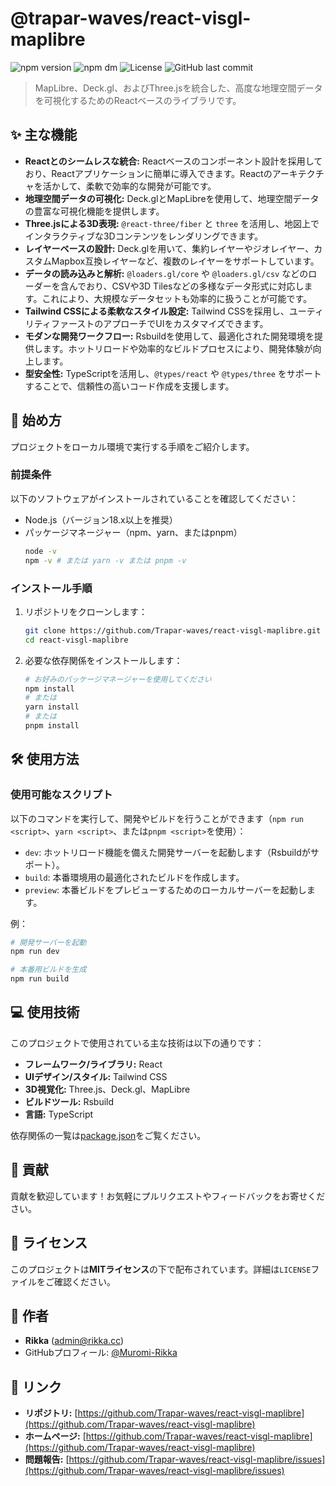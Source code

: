 # @trapar-waves/react-visgl-maplibre

![npm version](https://img.shields.io/npm/v/@trapar-waves/react-visgl-maplibre)
![npm dm](https://img.shields.io/npm/dm/@trapar-waves/react-visgl-maplibre)
![License](https://img.shields.io/badge/license-MIT-green)
![GitHub last commit](https://img.shields.io/github/last-commit/Trapar-waves/react-visgl-maplibre)

> MapLibre、Deck.gl、およびThree.jsを統合した、高度な地理空間データを可視化するためのReactベースのライブラリです。

## ✨ 主な機能

* **Reactとのシームレスな統合:** Reactベースのコンポーネント設計を採用しており、Reactアプリケーションに簡単に導入できます。Reactのアーキテクチャを活かして、柔軟で効率的な開発が可能です。
* **地理空間データの可視化:** Deck.glとMapLibreを使用して、地理空間データの豊富な可視化機能を提供します。
* **Three.jsによる3D表現:** `@react-three/fiber` と `three` を活用し、地図上でインタラクティブな3Dコンテンツをレンダリングできます。
* **レイヤーベースの設計:** Deck.glを用いて、集約レイヤーやジオレイヤー、カスタムMapbox互換レイヤーなど、複数のレイヤーをサポートしています。
* **データの読み込みと解析:** `@loaders.gl/core` や `@loaders.gl/csv` などのローダーを含んでおり、CSVや3D Tilesなどの多様なデータ形式に対応します。これにより、大規模なデータセットも効率的に扱うことが可能です。
* **Tailwind CSSによる柔軟なスタイル設定:** Tailwind CSSを採用し、ユーティリティファーストのアプローチでUIをカスタマイズできます。
* **モダンな開発ワークフロー:** Rsbuildを使用して、最適化された開発環境を提供します。ホットリロードや効率的なビルドプロセスにより、開発体験が向上します。
* **型安全性:** TypeScriptを活用し、`@types/react` や `@types/three` をサポートすることで、信頼性の高いコード作成を支援します。

## 🚀 始め方

プロジェクトをローカル環境で実行する手順をご紹介します。

### 前提条件

以下のソフトウェアがインストールされていることを確認してください：
* Node.js（バージョン18.x以上を推奨）
* パッケージマネージャー（npm、yarn、またはpnpm）
    ```bash
    node -v
    npm -v # または yarn -v または pnpm -v
    ```

### インストール手順

1. リポジトリをクローンします：
    ```bash
    git clone https://github.com/Trapar-waves/react-visgl-maplibre.git
    cd react-visgl-maplibre
    ```
2. 必要な依存関係をインストールします：
    ```bash
    # お好みのパッケージマネージャーを使用してください
    npm install
    # または
    yarn install
    # または
    pnpm install
    ```

## 🛠️ 使用方法

### 使用可能なスクリプト

以下のコマンドを実行して、開発やビルドを行うことができます（`npm run <script>`、`yarn <script>`、または`pnpm <script>`を使用）：

* `dev`: ホットリロード機能を備えた開発サーバーを起動します（Rsbuildがサポート）。
* `build`: 本番環境用の最適化されたビルドを作成します。
* `preview`: 本番ビルドをプレビューするためのローカルサーバーを起動します。

例：
```bash
# 開発サーバーを起動
npm run dev 

# 本番用ビルドを生成
npm run build 
```

## 💻 使用技術

このプロジェクトで使用されている主な技術は以下の通りです：

* **フレームワーク/ライブラリ:** React
* **UIデザイン/スタイル:** Tailwind CSS
* **3D視覚化:** Three.js、Deck.gl、MapLibre
* **ビルドツール:** Rsbuild
* **言語:** TypeScript

依存関係の一覧は[package.json](package.json)をご覧ください。

## 🤝 貢献

貢献を歓迎しています！お気軽にプルリクエストやフィードバックをお寄せください。

## 📄 ライセンス

このプロジェクトは**MITライセンス**の下で配布されています。詳細は`LICENSE`ファイルをご確認ください。

## 👤 作者

* **Rikka** ([admin@rikka.cc](mailto:admin@rikka.cc))
* GitHubプロフィール: [@Muromi-Rikka](https://github.com/Muromi-Rikka)

## 🔗 リンク

* **リポジトリ:** [https://github.com/Trapar-waves/react-visgl-maplibre](https://github.com/Trapar-waves/react-visgl-maplibre)
* **ホームページ:** [https://github.com/Trapar-waves/react-visgl-maplibre](https://github.com/Trapar-waves/react-visgl-maplibre)
* **問題報告:** [https://github.com/Trapar-waves/react-visgl-maplibre/issues](https://github.com/Trapar-waves/react-visgl-maplibre/issues)
